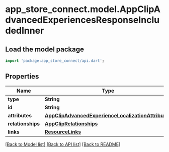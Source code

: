 # app_store_connect.model.AppClipAdvancedExperiencesResponseIncludedInner

## Load the model package
```dart
import 'package:app_store_connect/api.dart';
```

## Properties
Name | Type | Description | Notes
------------ | ------------- | ------------- | -------------
**type** | **String** |  | 
**id** | **String** |  | 
**attributes** | [**AppClipAdvancedExperienceLocalizationAttributes**](AppClipAdvancedExperienceLocalizationAttributes.md) |  | [optional] 
**relationships** | [**AppClipRelationships**](AppClipRelationships.md) |  | [optional] 
**links** | [**ResourceLinks**](ResourceLinks.md) |  | 

[[Back to Model list]](../README.md#documentation-for-models) [[Back to API list]](../README.md#documentation-for-api-endpoints) [[Back to README]](../README.md)


